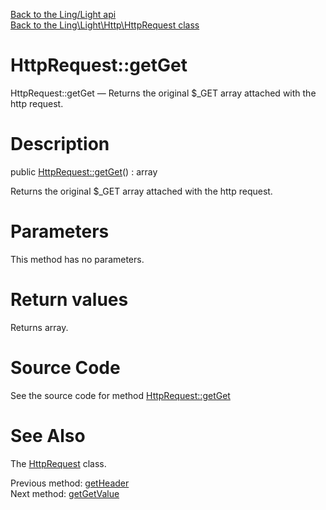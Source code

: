 [Back to the Ling/Light api](https://github.com/lingtalfi/Light/blob/master/doc/api/Ling/Light.md)<br>
[Back to the Ling\Light\Http\HttpRequest class](https://github.com/lingtalfi/Light/blob/master/doc/api/Ling/Light/Http/HttpRequest.md)


HttpRequest::getGet
================



HttpRequest::getGet — Returns the original $_GET array attached with the http request.




Description
================


public [HttpRequest::getGet](https://github.com/lingtalfi/Light/blob/master/doc/api/Ling/Light/Http/HttpRequest/getGet.md)() : array




Returns the original $_GET array attached with the http request.




Parameters
================

This method has no parameters.


Return values
================

Returns array.








Source Code
===========
See the source code for method [HttpRequest::getGet](https://github.com/lingtalfi/Light/blob/master/Http/HttpRequest.php#L326-L329)


See Also
================

The [HttpRequest](https://github.com/lingtalfi/Light/blob/master/doc/api/Ling/Light/Http/HttpRequest.md) class.

Previous method: [getHeader](https://github.com/lingtalfi/Light/blob/master/doc/api/Ling/Light/Http/HttpRequest/getHeader.md)<br>Next method: [getGetValue](https://github.com/lingtalfi/Light/blob/master/doc/api/Ling/Light/Http/HttpRequest/getGetValue.md)<br>

